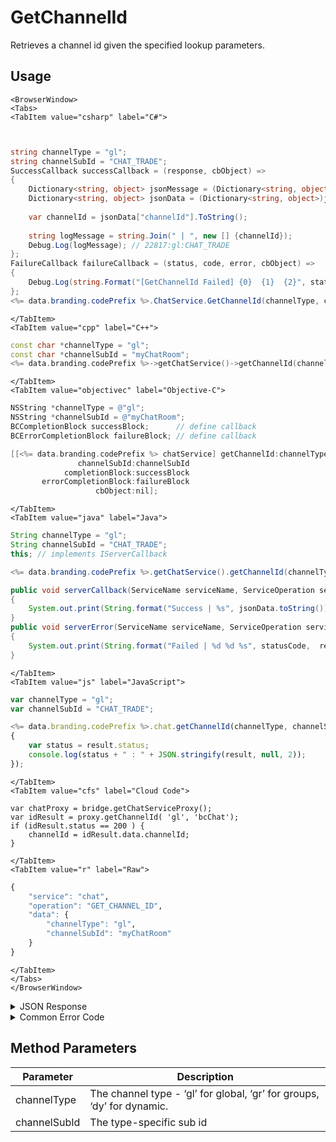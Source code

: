 # GetChannelId

Retrieves a channel id given the specified lookup parameters.




<PartialServop service_name="chat" operation_name="GET_CHANNEL_ID" />

## Usage

```mdx-code-block
<BrowserWindow>
<Tabs>
<TabItem value="csharp" label="C#">
```

```csharp


string channelType = "gl";
string channelSubId = "CHAT_TRADE";
SuccessCallback successCallback = (response, cbObject) =>
{
	Dictionary<string, object> jsonMessage = (Dictionary<string, object>)JsonFx.Json.JsonReader.Deserialize(response);
	Dictionary<string, object> jsonData = (Dictionary<string, object>)jsonMessage["data"];
	
	var channelId = jsonData["channelId"].ToString();
	
	string logMessage = string.Join(" | ", new [] {channelId});
	Debug.Log(logMessage); // 22817:gl:CHAT_TRADE
};
FailureCallback failureCallback = (status, code, error, cbObject) =>
{
	Debug.Log(string.Format("[GetChannelId Failed] {0}  {1}  {2}", status, code, error));
};
<%= data.branding.codePrefix %>.ChatService.GetChannelId(channelType, channelSubId, successCallback, failureCallback);
```

```mdx-code-block
</TabItem>
<TabItem value="cpp" label="C++">
```

```cpp
const char *channelType = "gl";
const char *channelSubId = "myChatRoom";
<%= data.branding.codePrefix %>->getChatService()->getChannelId(channelType, channelSubId, this);
```

```mdx-code-block
</TabItem>
<TabItem value="objectivec" label="Objective-C">
```

```objectivec
NSString *channelType = @"gl";
NSString *channelSubId = @"myChatRoom";
BCCompletionBlock successBlock;      // define callback
BCErrorCompletionBlock failureBlock; // define callback

[[<%= data.branding.codePrefix %> chatService] getChannelId:channelType
               channelSubId:channelSubId
            completionBlock:successBlock
       errorCompletionBlock:failureBlock
                   cbObject:nil];
```

```mdx-code-block
</TabItem>
<TabItem value="java" label="Java">
```

```java
String channelType = "gl";
String channelSubId = "CHAT_TRADE";
this; // implements IServerCallback

<%= data.branding.codePrefix %>.getChatService().getChannelId(channelType, channelSubId, this);

public void serverCallback(ServiceName serviceName, ServiceOperation serviceOperation, JSONObject jsonData)
{
    System.out.print(String.format("Success | %s", jsonData.toString()));
}
public void serverError(ServiceName serviceName, ServiceOperation serviceOperation, int statusCode, int reasonCode, String jsonError)
{
    System.out.print(String.format("Failed | %d %d %s", statusCode,  reasonCode, jsonError.toString()));
}
```

```mdx-code-block
</TabItem>
<TabItem value="js" label="JavaScript">
```

```javascript
var channelType = "gl";
var channelSubId = "CHAT_TRADE";

<%= data.branding.codePrefix %>.chat.getChannelId(channelType, channelSubId, result =>
{
	var status = result.status;
	console.log(status + " : " + JSON.stringify(result, null, 2));
});
```

```mdx-code-block
</TabItem>
<TabItem value="cfs" label="Cloud Code">
```

```cfscript
var chatProxy = bridge.getChatServiceProxy();
var idResult = proxy.getChannelId( 'gl', 'bcChat');
if (idResult.status == 200 ) {
    channelId = idResult.data.channelId;
}
```

```mdx-code-block
</TabItem>
<TabItem value="r" label="Raw">
```

```r
{
	"service": "chat",
	"operation": "GET_CHANNEL_ID",
	"data": {
		"channelType": "gl",
		"channelSubId": "myChatRoom"
	}
}
```

```mdx-code-block
</TabItem>
</Tabs>
</BrowserWindow>
```

<details>
<summary>JSON Response</summary>

```json
{
    "status": 200,
    "data": {
        "channelId": "22817:gl:CHAT_TRADE"
    }
}
```
</details>

<details>
<summary>Common Error Code</summary>

### Status Codes
Code | Name | Description
---- | ---- | -----------
40601 | RTT_NOT_ENABLED | RTT must be enabled for this feature
40603 | CHAT_UNRECOGNIZED_CHANNEL | The sub id for the channel type is not recognized

</details>


## Method Parameters
Parameter | Description
--------- | -----------
channelType | The channel type - ‘gl’ for global, ‘gr’ for groups, ‘dy’ for dynamic.
channelSubId | The type-specific sub id


